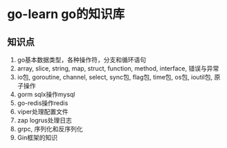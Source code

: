 # go-learn go的知识库
## 知识点

1. go基本数据类型，各种操作符，分支和循环语句
2. array, slice, string, map, struct, function, method, interface, 错误与异常
3. io包, goroutine, channel, select, sync包, flag包, time包, os包, ioutil包, 原子操作
4. gorm sqlx操作mysql
5. go-redis操作redis
6. viper处理配置文件
8. zap logrus处理日志
9. grpc, 序列化和反序列化
10. Gin框架的知识
